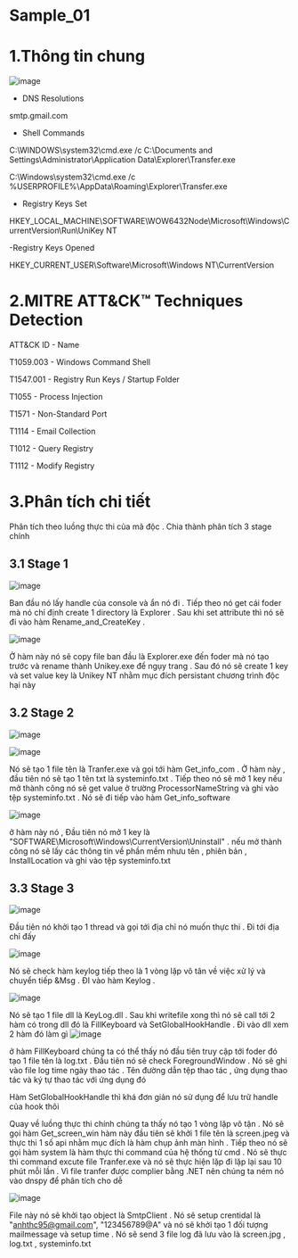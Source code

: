 # Sample_01

# 1.Thông tin chung


![image](https://github.com/YeuPIPI/Sample_01/assets/72372550/b7fb13f9-cb76-40a3-85a4-13775f4ca9d8)

- DNS Resolutions

smtp.gmail.com

- Shell Commands

C:\WINDOWS\system32\cmd.exe /c C:\Documents and Settings\Administrator\Application Data\Explorer\Transfer.exe

C:\Windows\system32\cmd.exe /c %USERPROFILE%\AppData\Roaming\Explorer\Transfer.exe

- Registry Keys Set

HKEY_LOCAL_MACHINE\SOFTWARE\WOW6432Node\Microsoft\Windows\CurrentVersion\Run\UniKey NT

-Registry Keys Opened

HKEY_CURRENT_USER\Software\Microsoft\Windows NT\CurrentVersion

# 2.MITRE ATT&CK™ Techniques Detection

ATT&CK ID   -  	Name

T1059.003	 - Windows Command Shell

T1547.001	- Registry Run Keys / Startup Folder

T1055	- Process Injection

T1571	- Non-Standard Port

T1114	- Email Collection

T1012 - 	Query Registry

T1112 - 	Modify Registry

# 3.Phân tích chi tiết

Phân tích theo luồng thực thi của mã độc . Chia thành phân tích 3 stage chính 

## 3.1 Stage 1

![image](https://github.com/YeuPIPI/Sample_01/assets/72372550/cd38ebab-f7fb-4b4e-87bf-143f53d5f090)

Ban đầu nó lấy handle của console và ẩn nó đi . Tiếp theo nó get cái foder mà nó chỉ định create 1 directory là Explorer . Sau khi set attribute thì nó sẽ đi vào hàm Rename_and_CreateKey . 

![image](https://github.com/YeuPIPI/Sample_01/assets/72372550/e8b79e2c-5639-4fdf-8523-e952a537775b)


Ở hàm này nó sẽ copy file ban đầu là Explorer.exe đến foder mà nó tạo trước và rename thành Unikey.exe để ngụy trang . Sau đó nó sẽ create 1 key và set value key là Unikey NT nhằm mục đích persistant chương trình độc hại này

## 3.2 Stage 2

![image](https://github.com/YeuPIPI/Sample_01/assets/72372550/e7e9c5ac-70df-404c-b0a8-345f283da866)

![image](https://github.com/YeuPIPI/Sample_01/assets/72372550/29ef08ab-3364-418e-bc96-d6598fe67821)


Nó sẽ tạo 1 file tên là Tranfer.exe  và gọi tới hàm Get_info_com . Ở hàm này , đầu tiên nó sẽ tạo 1 tên txt là systeminfo.txt . Tiếp theo nó sẽ mở 1 key nếu mở thành công nó sẽ get value ở trường ProcessorNameString và ghi vào tệp systeminfo.txt . Nó sẽ đi tiếp vào hàm Get_info_software 

![image](https://github.com/YeuPIPI/Sample_01/assets/72372550/7c52a1f8-c954-45a0-9593-9fdfde5d5e0d)

ở hàm này nó , Đầu tiên nó mở 1 key là "SOFTWARE\\Microsoft\\Windows\\CurrentVersion\\Uninstall" . nếu mở thành công nó sẽ lấy các thông tin về phần mềm nhưu tên , phiên bản , InstallLocation và ghi vào tệp systeminfo.txt

## 3.3 Stage 3

![image](https://github.com/YeuPIPI/Sample_01/assets/72372550/779409f9-9bcf-4070-836e-9adeb20984c9)

Đầu tiên nó khởi tạo 1 thread và gọi tới địa chỉ nó muốn thực thi . Đi tới địa chỉ đấy 

![image](https://github.com/YeuPIPI/Sample_01/assets/72372550/997bf21f-175c-4ea7-93a4-72aa0050e5f2)

Nó sẽ check hàm keylog tiếp theo là 1 vòng lặp vô tân về việc xử lý và chuyển tiếp &Msg . ĐI vào hàm Keylog . 

![image](https://github.com/YeuPIPI/Sample_01/assets/72372550/e7f1fbe1-ed09-4a20-9dd2-fd800cbb397b)

Nó sẽ tạo 1 file dll là KeyLog.dll . Sau khi writefile xong thì nó sẽ call tới 2 hàm có trong dll đó là FillKeyboard và SetGlobalHookHandle . Đi vào dll xem 2 hàm đó làm gì 
![image](https://github.com/YeuPIPI/Sample_01/assets/72372550/e60c75d9-058d-4647-868c-4ef020f46ac3)

ở hàm FillKeyboard chúng ta có thể thấy nó đầu tiên truy cập tới foder đó tạo 1 file tên là log.txt . Đầu tiên nó sẽ check ForegroundWindow . Nó sẽ ghi vào file log time ngày thao tác . Tên đường dẫn tệp thao tác , ứng dụng thao tác và ký tự thao tác với ứng dụng đó 

Hàm SetGlobalHookHandle thì khá đơn giản nó sử dụng để lưu trữ handle của hook thôi

Quay về luồng thực thi chính chúng ta thấy nó tạo 1 vòng lặp vô tận . Nó sẽ gọi hàm Get_screen_win hàm này đầu tiên sẽ khởi 1 file tên là screen.jpeg và thực thi 1 số api nhằm mục đích là hàm chụp ảnh màn hình . Tiếp theo nó sẽ gọi hàm system là hàm thực thi command của hệ thống từ cmd . Nó sẽ thực thi command excute file Tranfer.exe và nó sẽ thực hiện lặp đi lặp lại sau 10 phút mỗi lần . 
Vì file tranfer được complier bằng .NET nên chúng ta ném nó vào dnspy để phân tích cho dễ

![image](https://github.com/YeuPIPI/Sample_01/assets/72372550/9295799b-a68d-442e-b4b3-3938d5fd9c42)

File này nó sẽ khởi tạo object là SmtpClient . Nó sẽ setup crentidal là "anhthc95@gmail.com", "123456789@A" và nó sẽ khởi tạo 1 đối tượng mailmessage và setup time . Nó sẽ send 3 file log đã lưu vào là screen.jpg , log.txt , systeminfo.txt 
















